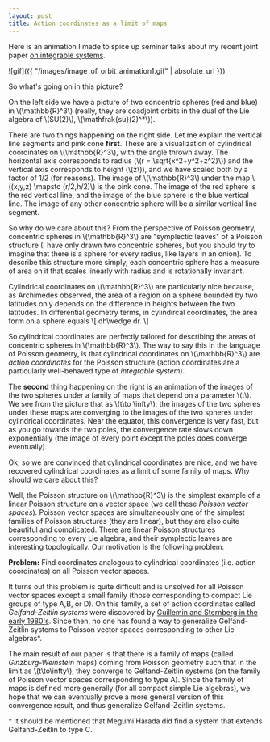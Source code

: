 ```yaml
---
layout: post
title: Action coordinates as a limit of maps
---
```


Here is an animation I made to spice up seminar talks about my recent joint paper [on integrable systems](https://arxiv.org/abs/1804.01504).

![gif]({{ "/images/image_of_orbit_animation1.gif" | absolute_url }})

So what's going on in this picture? 

On the left side we have a picture of two concentric spheres (red and blue) in \\(\mathbb{R}^3\\) (really, they are coadjoint orbits in the dual of the Lie algebra of \\(SU(2)\\), \\(\mathfrak{su}(2)^\*\\)).  

There are two things happening on the right side.  Let me explain the vertical line segments and pink cone **first**.  These are a visualization of cylindrical coordinates on \\(\mathbb{R}^3\\), with the angle thrown away. The horizontal axis corresponds to radius (\\(r = \sqrt{x^2+y^2+z^2}\\)) and the vertical axis corresponds to height (\\(z\\)), and we have scaled both by a factor of 1/2 (for reasons). The image of \\(\mathbb{R}^3\\) under the map \\((x,y,z) \mapsto (r/2,h/2)\\) is the pink cone. The image of the red sphere is the red vertical line, and the image of the blue sphere is the blue vertical line. The image of any other concentric sphere will be a similar vertical line segment.

So why do we care about this?  From the perspective of Poisson geometry, concentric spheres in \\(\mathbb{R}^3\\) are "symplectic leaves" of a Poisson structure (I have only drawn two concentric spheres, but you should try to imagine that there is a sphere for every radius, like layers in an onion). To describe this structure more simply, each concentric sphere has a measure of area on it that scales linearly with radius and is rotationally invariant.  

Cylindrical coordinates on \\(\mathbb{R}^3\\) are particularly nice because, as Archimedes observed, the area of a region on a sphere bounded by two latitudes only depends on the difference in heights between the two latitudes. In differential geometry terms, in cylindircal coordinates, the area form on a sphere equals
\\[
 dh\wedge dr.
\\]

So cylindrical coordinates are perfectly tailored for describing the areas of concentric spheres in \\(\mathbb{R}^3\\).  The way to say this in the language of Poisson geometry, is that cylindrical coordinates on \\(\mathbb{R}^3\\) are *action coordinates* for the Poisson structure (action coordinates are a particularly well-behaved type of *integrable system*). 

The **second** thing happening on the right is an animation of the images of the two spheres under a family of maps that depend on a parameter \\(t\\). We see from the picture that as \\(t\to \infty\\), the images of the two spheres under these maps are converging to the images of the two spheres under cylindrical coordinates. Near the equator, this convergence is very fast, but as you go towards the two poles, the convergence rate slows down exponentially (the image of every point except the poles does converge eventually).

Ok, so we are convinced that cylindrical coordinates are nice, and we have recovered cylindrical coordinates as a limit of some family of maps. Why should we care about this? 

Well, the Poisson structure on \\(\mathbb{R}^3\\) is the simplest example of a linear Poisson structure on a vector space (we call these *Poisson vector spaces*). Poisson vector spaces are simultaneously one of the simplest families of Poisson structures (they are linear), but they are also quite beautiful and complicated. There are linear Poisson structures corresponding to every Lie algebra, and their symplectic leaves are interesting topologically. Our motivation is the following problem:

**Problem:** Find coordinates analogous to cylindrical coordinates (i.e. action coordinates) on all Poisson vector spaces.

It turns out this problem is quite difficult and is unsolved for all Poisson vector spaces except a small family (those corresponding to compact Lie groups of type A,B, or D). On this family, a set of action coordinates called *Gelfand-Zeitlin systems* were discovered by [Guillemin and Sternberg in the early 1980's](https://www.sciencedirect.com/science/article/pii/0022123683900927).  Since then, no one has found a way to generalize Gelfand-Zeitlin systems to Poisson vector spaces corresponding to other Lie algebras\*.

The main result of our paper is that there is a family of maps (called *Ginzburg-Weinstein* maps) coming from Poisson geometry such that in the limit as \\(t\to\infty\\), they converge to Gelfand-Zeitlin systems (on the family of Poisson vector spaces corresponding to type A). Since the family of maps is defined more generally (for all compact simple Lie algebras), we hope that we can eventually prove a more general version of this convergence result, and thus generalize Gelfand-Zeitlin systems.

\* It should be mentioned that Megumi Harada did find a system that extends Gelfand-Zeitlin to type C.
